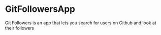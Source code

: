 # GitFollowersApp
Git Followers is an app that lets you search for users on Github and look at their followers
